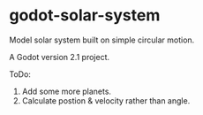 # godot-solar-system
Model solar system built on simple circular motion.

A Godot version 2.1 project.


ToDo:
1. Add some more planets.
2. Calculate postion & velocity rather than angle.
